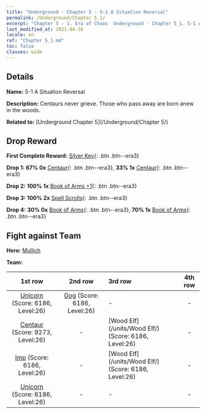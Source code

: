 ```yaml
---
title: "Underground - Chapter 5 - 5-1 A Situation Reversal"
permalink: /Underground/Chapter 5_1/
excerpt: "Chapter 5 - 1. Era of Chaos  Underground - Chapter 5_1. 5-1 A Situation Reversal"
last_modified_at: 2021-04-16
locale: en
ref: "Chapter 5_1.md"
toc: false
classes: wide
---
```


## Details

 **Name:** 5-1 A Situation Reversal

 **Description:** Centaurs never grieve. Those who pass away are born anew in the woods.

 **Related to:** [Underground Chapter 5](/Underground/Chapter 5/)

## Drop Reward

 **First Complete Reward:** [Silver Key](/Items/con_693/){: .btn .btn--era3}

 **Drop 1:** **67% 0x** [Centaur](/Items/unt_199/){: .btn .btn--era3}, **33% 1x** [Centaur](/Items/unt_199/){: .btn .btn--era3}

 **Drop 2:** **100% 1x** [Book of Arms +1](/Items/mat_25/){: .btn .btn--era3}

 **Drop 3:** **100% 2x** [Spell Scrolls](/Items/con_694/){: .btn .btn--era3}

 **Drop 4:** **30% 0x** [Book of Arms](/Items/mat_18/){: .btn .btn--era3}, **70% 1x** [Book of Arms](/Items/mat_18/){: .btn .btn--era3}


## Fight against Team
 **Hero:** [Mullich](/heroes/Mullich/)

 **Team:**


  | 1st row | 2nd row | 3rd row | 4th row |
  |:----:|:----:|:----|:----:|
  | [Unicorn](/units/Unicorn/) (Score: 6186, Level:26)  | [Gog](/units/Gog/) (Score: 6186, Level:26)  | - | - |
  | [Centaur](/units/Centaur/) (Score: 9273, Level:26)  | - | [Wood Elf](/units/Wood Elf/) (Score: 6186, Level:26)  | - |
  | [Imp](/units/Imp/) (Score: 6186, Level:26)  | - | [Wood Elf](/units/Wood Elf/) (Score: 6186, Level:26)  | - |
  | [Unicorn](/units/Unicorn/) (Score: 6186, Level:26)  | - | - | - |


